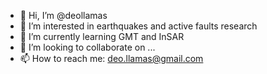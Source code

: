 - 👋 Hi, I’m @deollamas
- 👀 I’m interested in earthquakes and active faults research
- 🌱 I’m currently learning GMT and InSAR
- 💞️ I’m looking to collaborate on ...
- 📫 How to reach me: deo.llamas@gmail.com

<!---
deollamas/deollamas is a ✨ special ✨ repository because its `README.md` (this file) appears on your GitHub profile.
You can click the Preview link to take a look at your changes.
--->
